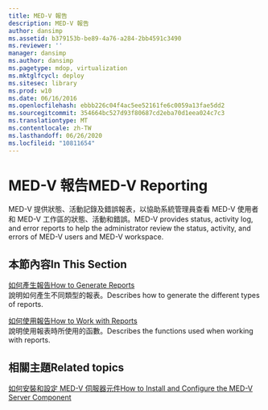 ```yaml
---
title: MED-V 報告
description: MED-V 報告
author: dansimp
ms.assetid: b379153b-be89-4a76-a284-2bb4591c3490
ms.reviewer: ''
manager: dansimp
ms.author: dansimp
ms.pagetype: mdop, virtualization
ms.mktglfcycl: deploy
ms.sitesec: library
ms.prod: w10
ms.date: 06/16/2016
ms.openlocfilehash: ebbb226c04f4ac5ee52161fe6c0059a13fae5dd2
ms.sourcegitcommit: 354664bc527d93f80687cd2eba70d1eea024c7c3
ms.translationtype: MT
ms.contentlocale: zh-TW
ms.lasthandoff: 06/26/2020
ms.locfileid: "10811654"
---
```

# <span data-ttu-id="00c39-103">MED-V 報告</span><span class="sxs-lookup"><span data-stu-id="00c39-103">MED-V Reporting</span></span>


<span data-ttu-id="00c39-104">MED-V 提供狀態、活動記錄及錯誤報表，以協助系統管理員查看 MED-V 使用者和 MED-V 工作區的狀態、活動和錯誤。</span><span class="sxs-lookup"><span data-stu-id="00c39-104">MED-V provides status, activity log, and error reports to help the administrator review the status, activity, and errors of MED-V users and MED-V workspace.</span></span>

## <span data-ttu-id="00c39-105">本節內容</span><span class="sxs-lookup"><span data-stu-id="00c39-105">In This Section</span></span>


<a href="" id="how-to-generate-reports"></a>[<span data-ttu-id="00c39-106">如何產生報告</span><span class="sxs-lookup"><span data-stu-id="00c39-106">How to Generate Reports</span></span>](how-to-generate-reports-medvv2.md)  
<span data-ttu-id="00c39-107">說明如何產生不同類型的報表。</span><span class="sxs-lookup"><span data-stu-id="00c39-107">Describes how to generate the different types of reports.</span></span>

<a href="" id="how-to-work-with-reports"></a>[<span data-ttu-id="00c39-108">如何使用報告</span><span class="sxs-lookup"><span data-stu-id="00c39-108">How to Work with Reports</span></span>](how-to-work-with-reports.md)  
<span data-ttu-id="00c39-109">說明使用報表時所使用的函數。</span><span class="sxs-lookup"><span data-stu-id="00c39-109">Describes the functions used when working with reports.</span></span>

## <span data-ttu-id="00c39-110">相關主題</span><span class="sxs-lookup"><span data-stu-id="00c39-110">Related topics</span></span>


[<span data-ttu-id="00c39-111">如何安裝和設定 MED-V 伺服器元件</span><span class="sxs-lookup"><span data-stu-id="00c39-111">How to Install and Configure the MED-V Server Component</span></span>](how-to-install-and-configure-the-med-v-server-component.md)

 

 





